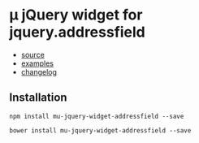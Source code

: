 # µ jQuery widget for jquery.addressfield

- [source](widget.js)
- [examples](examples)
- [changelog](CHANGELOG.md)

## Installation

```
npm install mu-jquery-widget-addressfield --save
```

```
bower install mu-jquery-widget-addressfield --save
```
